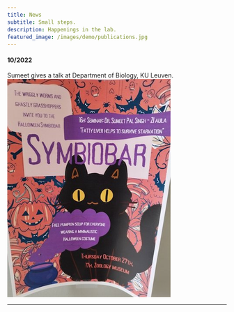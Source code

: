 ```yaml
---
title: News
subtitle: Small steps.
description: Happenings in the lab.
featured_image: /images/demo/publications.jpg
---
```


#### 10/2022

Sumeet gives a talk at Department of Biology, KU Leuven.  
![KULeuvenVisit](/images/news/2022/KULeuven.jpeg "KU Leuven Poster")  

---

